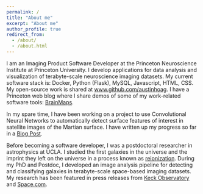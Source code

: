 ```yaml
---
permalink: /
title: "About me"
excerpt: "About me"
author_profile: true
redirect_from: 
  - /about/
  - /about.html
---
```


<p> I am an Imaging Product Software Developer at the Princeton Neuroscience Institute at Princeton University. I develop applications for data analysis and visualization of terabyte-scale neuroscience imaging datasets. My current software stack is: Docker, Python (Flask), MySQL, Javascript, HTML, CSS. My open-source work is shared at <a href="https://www.github.com/austinhoag">www.github.com/austinhoag</a>. I have a Princeton web blog where I share demos of some of my work-related software tools: <a href="https://brainmaps.princeton.edu">BrainMaps</a>. </p>

<p> In my spare time, I have been working on a project to use Convolutional Neural Networks to automatically detect surface features of interest in satellite images of the Martian surface. I have written up my progress so far in a <a href="/year-archive">Blog Post</a>. 

<p>
Before becoming a software developer, I was a postdoctoral researcher in astrophysics at UCLA. I studied the first galaxies in the universe and the imprint they left on the universe in a process known as <a href="https://en.wikipedia.org/wiki/Reionization">reionization</a>. During my PhD and Postdoc, I developed an image analysis pipeline for detecting and classifying galaxies in terabyte-scale space-based imaging datasets. My research has been featured in press releases from <a href="http://www.keckobservatory.org/recent/entry/faintest_early_universe_galaxy_ever_detected_and_confirmed"> Keck Observatory</a> and <a href="https://www.space.com/36441-ultra-distant-galaxy-is-exceptionally-unexceptional.html">Space.com</a>.
</p>


